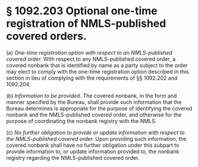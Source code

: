 # § 1092.203   Optional one-time registration of NMLS-published covered orders.

(a) *One-time registration option with respect to an NMLS-published covered order.* With respect to any NMLS-published covered order, a covered nonbank that is identified by name as a party subject to the order may elect to comply with the one-time registration option described in this section in lieu of complying with the requirements of §§ 1092.202 and 1092.204.


(b) *Information to be provided.* The covered nonbank, in the form and manner specified by the Bureau, shall provide such information that the Bureau determines is appropriate for the purpose of identifying the covered nonbank and the NMLS-published covered order, and otherwise for the purpose of coordinating the nonbank registry with the NMLS.


(c) *No further obligation to provide or update information with respect to the NMLS-published covered order.* Upon providing such information, the covered nonbank shall have no further obligation under this subpart to provide information to, or update information provided to, the nonbank registry regarding the NMLS-published covered order.






